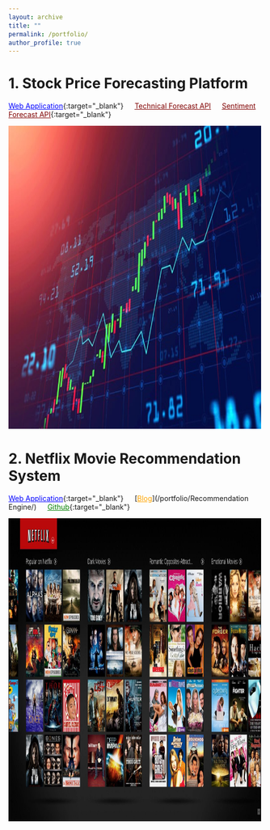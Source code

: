 ```yaml
---
layout: archive
title: ""
permalink: /portfolio/
author_profile: true
---
```

# 1. Stock Price Forecasting Platform
[<span style="color:blue; text-decoration:underline">Web Application</span>](https://stockpriceforecasting-app.herokuapp.com/){:target="_blank"} &emsp;
[<span style="color:maroon; text-decoration:underline">Technical Forecast API</span>](https://stockpriceforecasting-api.herokuapp.com/technical_forecast/?ticker=AAPL) &emsp;
[<span style="color:maroon; text-decoration:underline">Sentiment Forecast API</span>](https://stockpriceforecasting-api.herokuapp.com/sentiment_forecast/?ticker=AAPL){:target="_blank"}

<a href="https://stockpriceforecasting-app.herokuapp.com/" target="_blank"> <img src='/assets/images/stockpriceforecasting/sp.png' width="500" height="600"></a>

# 2. Netflix Movie Recommendation System

[<span style="color:blue; text-decoration:underline">Web Application</span>](https://recommendation-engine1.herokuapp.com){:target="_blank"} &emsp;
[<span style="color:orange; text-decoration:underline">Blog</span>](/portfolio/Recommendation Engine/) &emsp;
[<span style="color:green; text-decoration:underline">Github</span>](https://github.com/VinaySammangi/Recommender-System){:target="_blank"}

<a href="https://recommendation-engine1.herokuapp.com" target="_blank"> <img src='/assets/images/netflix_recommender/netflix_rec_engine.png' width="500" height="600"></a>
